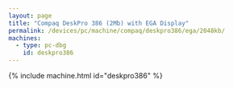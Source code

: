 ```yaml
---
layout: page
title: "Compaq DeskPro 386 (2Mb) with EGA Display"
permalink: /devices/pc/machine/compaq/deskpro386/ega/2048kb/
machines:
  - type: pc-dbg
    id: deskpro386
---
```


{% include machine.html id="deskpro386" %}
